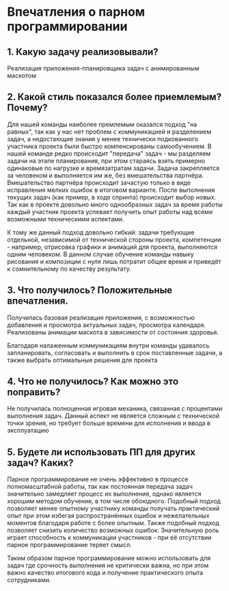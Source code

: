 # Впечатления о парном программировании 

## 1. Какую задачу реализовывали?
Реализация приложения-планировщика задач с анимированным маскотом

## 2. Какой стиль показался более приемлемым? Почему?
Для нашей команды наиболее премлемым оказался  подход "на равных", так как у нас нет проблем с коммуникацией и разделением задач, а недостающие знания у менее технически подкованного участника проекта были быстро компенсированы самообучением. 
В нашей команде редко происходит "передача" задач - мы разделяем задачи на этапе планирования, при этом стараясь взять примерно одинаковые по нагрузке и времязатратам задачи. Задача закрепляется за человеком и выполняется им же, без вмешательства партнёра. Вмешательство партнёра происходит зачастую только в виде исправления мелких ошибок в итоговом варианте. После выполнения текущих задач (как пример, в ходе спринта) происходит выбор новых. Так как в проекте довольно много однообразных задач за время работы каждый участник проекта успевает получить опыт работы над всеми возможными техническими аспектами.

К тому же данный подход довольно гибкий: задачи требующие отдельной, независимой от технической стороны проекта, компетенции - например, отрисовка графики и анимаций для проекта, выполняются одним человеком. В данном случае обучение команды навыку рисования и композиции с нуля лишь потратит общее время и приведёт к сомнительному по качеству результату.

## 3. Что получилось? Положительные впечатления.
Получилась базовая реализация приложения, с возможностью добавления и просмотра актуальных задач, просмотра календаря. Реализованы анимации маскота в зависимости от состояния здоровья.

Благодаря налаженным коммуникациям внутри команды удавалось запланировать, согласовать и выполнить в срок поставленные задачи, а также выбрать оптимальные решения для проекта

## 4. Что не получилось? Как можно это поправить?
Не получилась полноценная игровая механика, связанная с процентами выполнения задач. Данный аспект не является сложным с технической точки зрения, но требует больше времени для исполнения и ввода в эксплуатацию

## 5. Будете ли использовать ПП для других задач? Каких?
Парное программирование не очень эффективно в процессе полномасштабной работы, так как постоянная передача задач значительно замедляет процесс их выполнения, однако является хорошим методом обучения, в том числе обоюдного. Подобный подход позволяет менее опытному участнику команды получать практический опыт при этом избегая распространённых ошибок и нежелательных моментов благодаря работе с более опытным. Также подобный подход позволяет снизить количество возможных ошибок. 
Значительную роль играет способность к коммуникации участников - при её отсутствии парное программирование теряет смысл.

Таким образом парное программирование можно использовать для задач где срочность выполнения не критически важна, но при этом важно качество итогового кода и получение практического опыта сотрудниками.
